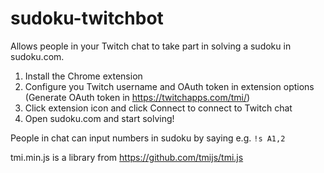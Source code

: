 # sudoku-twitchbot

Allows people in your Twitch chat to take part in solving a sudoku
in sudoku.com.

1. Install the Chrome extension
2. Configure you Twitch username and OAuth token in extension options (Generate OAuth token in https://twitchapps.com/tmi/)
3. Click extension icon and click Connect to connect to Twitch chat
4. Open sudoku.com and start solving!

People in chat can input numbers in sudoku by saying e.g.
`!s A1,2` 

tmi.min.js is a library from https://github.com/tmijs/tmi.js
